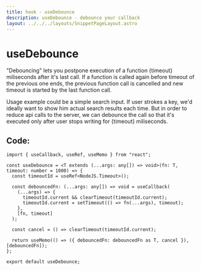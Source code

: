 ```yaml
---
title: hook - useDebounce
description: useDebounce - debounce your callback
layout: ../../../layouts/SnippetPageLayout.astro
---
```


# useDebounce

"Debouncing" lets you postpone execution of a function {timeout} miliseconds after it's last call. If a function is called again before timeout of the previous one ends, the previous function call is cancelled and new timeout is started by the last function call.

Usage example could be a simple search input. If user strokes a key, we'd ideally want to show him actual search results each time. But in order to reduce api calls to the server, we can debounce the call so that it's executed only after user stops writing for {timeout} miliseconds.

## Code: 

    import { useCallback, useRef, useMemo } from "react";
    
    const useDebounce = <T extends (...args: any[]) => void>(fn: T, timeout: number = 1000) => {
      const timeoutId = useRef<NodeJS.Timeout>();
    
      const debouncedFn: (...args: any[]) => void = useCallback(
        (...args) => {
          timeoutId.current && clearTimeout(timeoutId.current);
          timeoutId.current = setTimeout(() => fn(...args), timeout);
        },
        [fn, timeout]
      );
    
      const cancel = () => clearTimeout(timeoutId.current);
    
      return useMemo(() => ({ debouncedFn: debouncedFn as T, cancel }), [debouncedFn]);
    };
    
    export default useDebounce;
